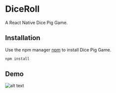 # DiceRoll

A React Native Dice Pig Game.

## Installation

Use the npm manager [npm](https://nodejs.org/en) to install Dice Pig Game.

```bash
npm install
```

## Demo

![alt text](https://github.com/wishhh14/DiceRoll/blob/main/assets/Diceicon.png)
